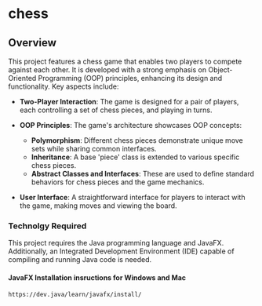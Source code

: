 # chess

## **Overview**
This project features a chess game that enables two players to compete against each other. It is developed with a strong emphasis on Object-Oriented Programming (OOP) principles, enhancing its design and functionality. Key aspects include:

- **Two-Player Interaction**: The game is designed for a pair of players, each controlling a set of chess pieces, and playing in turns.

- **OOP Principles**: The game's architecture showcases OOP concepts:
  - **Polymorphism**: Different chess pieces demonstrate unique move sets while sharing common interfaces.
  - **Inheritance**: A base 'piece' class is extended to various specific chess pieces.
  - **Abstract Classes and Interfaces**: These are used to define standard behaviors for chess pieces and the game mechanics.

- **User Interface**: A straightforward interface for players to interact with the game, making moves and viewing the board.

### **Technolgy Required**
This project requires the Java programming language and JavaFX. Additionally, an Integrated Development Environment (IDE) capable of compiling and running Java code is needed.

#### **JavaFX Installation insructions for Windows and Mac**
`https://dev.java/learn/javafx/install/`


